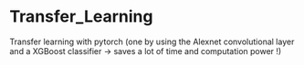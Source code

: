 # Transfer_Learning
Transfer learning with pytorch (one by using the Alexnet convolutional layer and a XGBoost classifier -> saves a lot of time and computation power !)
